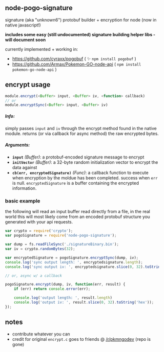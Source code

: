 ## node-pogo-signature
signature (aka "unknown6") protobuf builder + encryption for node (now in native javascript!)

**includes some easy (still undocumented) signature building helper libs - will document soon**

currently implemented + working in:
* https://github.com/cyraxx/pogobuf ( :sparkles: `npm install pogobuf` )
* https://github.com/Armax/Pokemon-GO-node-api ( `npm install pokemon-go-node-api` )

## encrypt usage
```javascript
module.encrypt(<Buffer> input, <Buffer> iv, <function> callback)
// or
module.encryptSync(<Buffer> input, <Buffer> iv)
```
##### Info:

simply passes `input` and `iv` through the encrypt method found in the native module.
returns (or via callback for async method) the raw encrypted bytes.

##### Arguments:
* **`input`** _(Buffer)_: a protobuf-encoded signature message to encrypt
* **`initVector`** _(Buffer)_: a 32-byte random initialization vector to encrypt the data against
* **`cb(err, encryptedSignature)`** _(Func)_: a callback function to execute when encryption by the moldue has been completed. success when `err` is null. `encryptedSignature` is a buffer containing the encrypted information.

### basic example
the following will read an input buffer read directly from a file, in the real world this will most likely come from an encoded protobuf structure you generated with your api requests.
```javascript
var crypto = require('crypto');
var pogoSignature = require('node-pogo-signature');

var dump = fs.readFileSync('./signatureBinary.bin');
var iv = crypto.randomBytes(32);

var encryptedSignature = pogoSignature.encryptSync(dump, iv);
console.log('sync output length: ', encryptedsignature.length);
console.log('sync output iv: ', encryptedsignature.slice(0, 32).toString('hex'));

// or, async w/ a callback

pogoSignature.encrypt(dump, iv, function(err, result) {
	if (err) return console.error(err);

	console.log('output length: ', result.length)
    console.log('output iv: ', result.slice(0, 32).toString('hex'));
});
```

## notes

* contribute whatever you can
* credit for original `encrypt.c` goes to friends @ [/r/pkmngodev](https://github.com/pkmngodev/Unknown6) (repo is gone)
